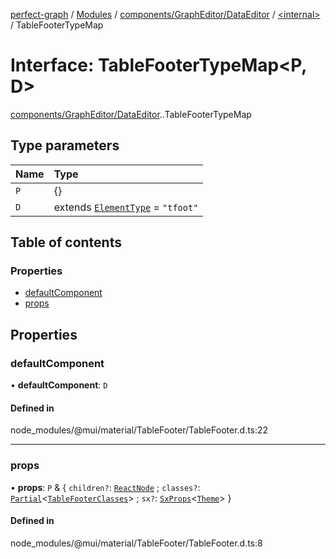 [perfect-graph](../README.md) / [Modules](../modules.md) / [components/GraphEditor/DataEditor](../modules/components_GraphEditor_DataEditor.md) / [<internal\>](../modules/components_GraphEditor_DataEditor._internal_.md) / TableFooterTypeMap

# Interface: TableFooterTypeMap<P, D\>

[components/GraphEditor/DataEditor](../modules/components_GraphEditor_DataEditor.md).[<internal>](../modules/components_GraphEditor_DataEditor._internal_.md).TableFooterTypeMap

## Type parameters

| Name | Type |
| :------ | :------ |
| `P` | {} |
| `D` | extends [`ElementType`](../modules/components_GraphEditor_DataEditor._internal_.md#elementtype) = ``"tfoot"`` |

## Table of contents

### Properties

- [defaultComponent](components_GraphEditor_DataEditor._internal_.TableFooterTypeMap.md#defaultcomponent)
- [props](components_GraphEditor_DataEditor._internal_.TableFooterTypeMap.md#props)

## Properties

### defaultComponent

• **defaultComponent**: `D`

#### Defined in

node_modules/@mui/material/TableFooter/TableFooter.d.ts:22

___

### props

• **props**: `P` & { `children?`: [`ReactNode`](../modules/components_ClusterNodeContainer._internal_.md#reactnode) ; `classes?`: [`Partial`](../modules/components_ClusterNodeContainer._internal_.md#partial)<[`TableFooterClasses`](components_GraphEditor_DataEditor._internal_.TableFooterClasses.md)\> ; `sx?`: [`SxProps`](../modules/components_GraphEditor_DataEditor._internal_.md#sxprops)<[`Theme`](components_GraphEditor_DataEditor._internal_.Theme.md)\>  }

#### Defined in

node_modules/@mui/material/TableFooter/TableFooter.d.ts:8

